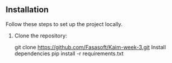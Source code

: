 ## Installation

Follow these steps to set up the project locally.

1. Clone the repository:
    

     git clone https://github.com/Fasasoft/Kaim-week-3.git
     Install dependencies 
         pip install -r requirements.txt
